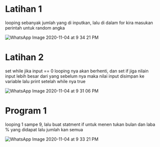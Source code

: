 # Latihan 1
looping sebanyak jumlah yang di inputkan, lalu di dalam for kira masukan perintah untuk random angka 

![WhatsApp Image 2020-11-04 at 9 34 21 PM](https://user-images.githubusercontent.com/20396585/98124994-750c8c00-1ee6-11eb-96a8-216cd7677adf.jpeg)

# Latihan 2
set while jika input == 0 looping nya akan berhenti, dan set if jiga nilain input lebih besar dari yang sebelum nya maka nilai input disimpan ke variable lalu print setelah while nya true

![WhatsApp Image 2020-11-04 at 9 31 06 PM](https://user-images.githubusercontent.com/20396585/98125352-f7954b80-1ee6-11eb-9975-7658c6a34423.jpeg)

# Program 1
looping 1 sampe 9, lalu buat statment if untuk menen tukan bulan dan laba % yang didapat lalu jumlah kan semua

![WhatsApp Image 2020-11-04 at 9 33 21 PM](https://user-images.githubusercontent.com/20396585/98125522-2a3f4400-1ee7-11eb-9c3c-91b91fdaa60c.jpeg)

